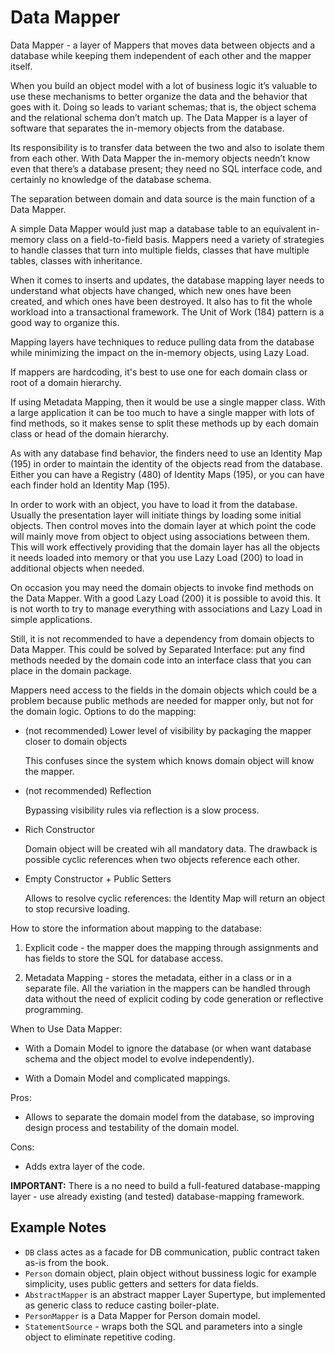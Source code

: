 # Data Mapper

Data Mapper - a layer of Mappers that moves data between objects and a database while keeping them independent of each other and the mapper itself.

When you build an object model with a lot of business logic it’s valuable to use these mechanisms to better organize the data
and the behavior that goes with it. Doing so leads to variant schemas; that is, the object schema and the relational schema don’t match up.
The Data Mapper is a layer of software that separates the in-memory objects from the database.

Its responsibility is to transfer data between the two and also to isolate them from each other. With Data Mapper the in-memory objects
needn’t know even that there’s a database present; they need no SQL interface code, and certainly no knowledge of the database schema.

The separation between domain and data source is the main function of a Data Mapper.

A simple Data Mapper would just map a database table to an equivalent in-memory class on a field-to-field basis. Mappers need a variety of strategies to handle classes that turn into multiple fields, classes that have multiple tables, classes with inheritance.

When it comes to inserts and updates, the database mapping layer needs to understand what objects have changed, which new ones have been created, and which ones have been destroyed. It also has to fit the whole workload into a transactional framework.
The Unit of Work (184) pattern is a good way to organize this.

Mapping layers have techniques to reduce pulling data from the database while minimizing the impact on the in-memory objects, using Lazy Load.

If mappers are hardcoding, it's best to use one for each domain class or root of a domain hierarchy.

If using Metadata Mapping, then it would be use a single mapper class. With a large application it can be too much to have a single mapper with lots of find methods, so it makes sense to split these methods up by each domain class or head of the domain hierarchy.

As with any database find behavior, the finders need to use an Identity Map (195) in order to maintain the identity of the objects read from the database. Either you can have a Registry (480) of Identity Maps (195), or you can have each finder hold an Identity Map (195).

In order to work with an object, you have to load it from the database.
Usually the presentation layer will initiate things by loading some initial objects.
Then control moves into the domain layer at which point the code will mainly move from object to object using associations between them.
This will work effectively providing that the domain layer has all the objects it needs loaded into memory or that you use Lazy Load (200) to load in additional objects when needed.

On occasion you may need the domain objects to invoke find methods on the Data Mapper.
With a good Lazy Load (200) it is possible to avoid this.
It is not worth to try to manage everything with associations and Lazy Load in simple applications.

Still, it is not recommended to have a dependency from domain objects to Data Mapper.
This could be solved by Separated Interface: put any find methods needed by the domain code into an interface class that you can place in the domain package.

Mappers need access to the fields in the domain objects which could be a problem because public methods are needed for mapper only, but not for the domain logic. Options to do the mapping:

- (not recommended) Lower level of visibility by packaging the mapper closer to domain objects

  This confuses since the system which knows domain object will know the mapper.

- (not recommended) Reflection

  Bypassing visibility rules via reflection is a slow process.

- Rich Constructor

  Domain object will be created wih all mandatory data. The drawback is possible cyclic references when two objects reference each other. 

- Empty Constructor + Public Setters

  Allows to resolve cyclic references: the Identity Map will return an object to stop recursive loading.

How to store the information about mapping to the database:

1. Explicit code - the mapper does the mapping through assignments and has fields to store the SQL for database access.

2. Metadata Mapping - stores the metadata, either in a class or in a separate file. All the variation in the mappers can be handled through data without the need of explicit coding by code generation or reflective programming.

When to Use Data Mapper:

- With a Domain Model to ignore the database (or when want database schema and the object model to evolve independently).

- With a Domain Model and complicated mappings.

Pros:

- Allows to separate the domain model from the database, so improving design process and testability of the domain model.

Cons:

- Adds extra layer of the code.

**IMPORTANT:** There is a no need to build a full-featured database-mapping layer - use already existing (and tested) database-mapping framework.
  
## Example Notes

- `DB` class actes as a facade for DB communication, public contract taken as-is from the book.
- `Person` domain object, plain object without bussiness logic for example simplicity, uses public getters and setters for data fields.
- `AbstractMapper` is an abstract mapper Layer Supertype, but implemented as generic class to reduce casting boiler-plate.
- `PersonMapper` is a Data Mapper for Person domain model.
- `StatementSource` - wraps both the SQL and parameters into a single object to eliminate repetitive coding. 

